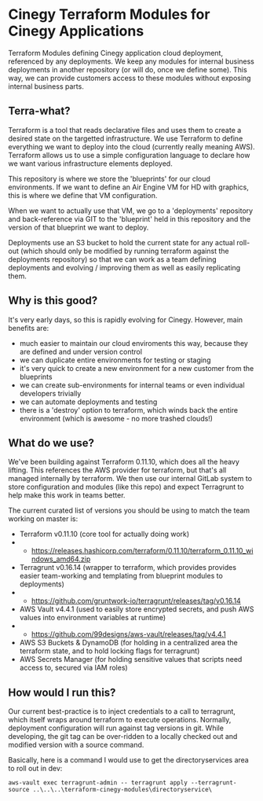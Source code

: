 # Cinegy Terraform Modules for Cinegy Applications

Terraform Modules defining Cinegy application cloud deployment, referenced by any deployments. We keep any modules for internal business deployments in another repository (or will do, once we define some). This way, we can provide customers access to these modules without exposing internal business parts.

## Terra-what?

Terraform is a tool that reads declarative files and uses them to create a desired state on the targetted infrastructure. We use Terraform to define everything we want to deploy into the cloud (currently really meaning AWS). Terraform allows us to use a simple configuration language to declare how we want various infrastructure elements deployed.

This repository is where we store the 'blueprints' for our cloud environments. If we want to define an Air Engine VM for HD with graphics, this is where we define that VM configuration.

When we want to actually use that VM, we go to a 'deployments' repository and back-reference via GIT to the 'blueprint' held in this repository and the version of that blueprint we want to deploy.

Deployments use an S3 bucket to hold the current state for any actual roll-out (which should only be modified by running terraform against the deployments repository) so that we can work as a team defining deployments and evolving / improving them as well as easily replicating them.

## Why is this good?

It's very early days, so this is rapidly evolving for Cinegy. However, main benefits are:

- much easier to maintain our cloud enviroments this way, because they are defined and under version control
- we can duplicate entire environments for testing or staging
- it's very quick to create a new environment for a new customer from the blueprints
- we can create sub-environments for internal teams or even individual developers trivially
- we can automate deployments and testing
- there is a 'destroy' option to terraform, which winds back the entire environment (which is awesome - no more trashed clouds!)

## What do we use?

We've been building against Terraform 0.11.10, which does all the heavy lifting. This references the AWS provider for terraform, but that's all managed internally by terraform. We then use our internal GitLab system to store configuration and modules (like this repo) and expect Terragrunt to help make this work in teams better.
 

The current curated list of versions you should be using to match the team working on master is:
- Terraform v0.11.10 (core tool for actually doing work)
- - https://releases.hashicorp.com/terraform/0.11.10/terraform_0.11.10_windows_amd64.zip
- Terragrunt v0.16.14 (wrapper to terraform, which provides provides easier team-working and templating from blueprint modules to deployments)
- - https://github.com/gruntwork-io/terragrunt/releases/tag/v0.16.14
- AWS Vault v4.4.1 (used to easily store encrypted secrets, and push AWS values into environment variables at runtime)
- - https://github.com/99designs/aws-vault/releases/tag/v4.4.1
- AWS S3 Buckets & DynamoDB (for holding in a centralized area the terraform state, and to hold locking flags for terragrunt)
- AWS Secrets Manager (for holding sensitive values that scripts need access to, secured via IAM roles)

## How would I run this?

Our current best-practice is to inject credentials to a call to terragrunt, which itself wraps around terraform to execute operations. Normally, deployment configuration will run against tag versions in git. While developing, the git tag can be over-ridden to a locally checked out and modified version with a source command.

Basically, here is a command I would use to get the directoryservices area to roll out in dev:

`
aws-vault exec terragrunt-admin -- terragrunt apply --terragrunt-source ..\..\..\terraform-cinegy-modules\directoryservice\
`